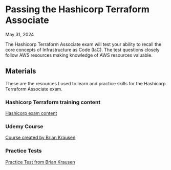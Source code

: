 # Passing the Hashicorp Terraform Associate

May 31, 2024

The Hashicorp Terraform Associate exam will test your ability to recall the core concepts of Infrastructure as Code (IaC). The test questions closely follow AWS resources making knowledge of AWS resources valuable.

## **Materials**

These are the resources I used to learn and practice skills for the Hashicorp Terraform Associate exam.

### **Hashicorp Terraform training content**

[Hashicorp exam content](https://www.udemy.com/course/terraform-hands-on-labs/)

### **Udemy Course**

[Course created by Brian Krausen](https://www.udemy.com/course/terraform-associate-practice-exam/)

### **Practice Tests**

[Practice Test from Brian Krausen](https://portal.tutorialsdojo.com/courses/aws-certified-developer-associate-practice-exams/)
